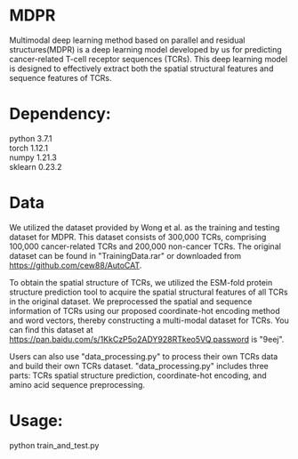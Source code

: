 # MDPR
Multimodal deep learning method based on parallel and residual structures(MDPR) is a deep learning model developed by us for predicting cancer-related T-cell receptor sequences (TCRs). This deep learning model is designed to effectively extract both the spatial structural features and sequence features of TCRs.

# Dependency:
python 3.7.1 <br>
torch 1.12.1 <br>
numpy 1.21.3 <br>
sklearn 0.23.2 <br>
# Data 
We utilized the dataset provided by Wong et al. as the training and testing dataset for MDPR. This dataset consists of 300,000 TCRs, comprising 100,000 cancer-related TCRs and 200,000 non-cancer TCRs. The original dataset can be found in "TrainingData.rar" or downloaded from https://github.com/cew88/AutoCAT.

To obtain the spatial structure of TCRs, we utilized the ESM-fold protein structure prediction tool to acquire the spatial structural features of all TCRs in the original dataset. We preprocessed the spatial and sequence information of TCRs using our proposed coordinate-hot encoding method and word vectors, thereby constructing a multi-modal dataset for TCRs. You can find this dataset at https://pan.baidu.com/s/1KkCzP5o2ADY928RTkeo5VQ,password is "9eej".

Users can also use "data_processing.py" to process their own TCRs data and build their own TCRs dataset. "data_processing.py" includes three parts: TCRs spatial structure prediction, coordinate-hot encoding, and amino acid sequence preprocessing.

# Usage:

python train_and_test.py
